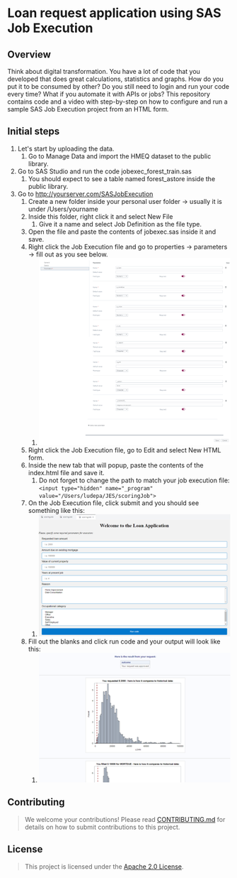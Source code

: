 # Loan request application using SAS Job Execution

## Overview

Think about digital transformation. You have a lot of code that you developed that does great calculations, statistics and graphs. How do you put it to be consumed by other? Do you still need to login and run your code every time? 
What if you automate it with APIs or jobs? This repository contains code and a video with step-by-step on how to configure and run a sample SAS Job Execution project from an HTML form.


## Initial steps




1. Let's start by uploading the data. <br/>
    1. Go to Manage Data and import the HMEQ dataset to the public library.<br/>
2. Go to SAS Studio and run the code jobexec_forest_train.sas <br/>
    1. You should expect to see a table named forest_astore inside the public library. <br/>
3. Go to http://yourserver.com/SASJobExecution <br/>
    1. Create a new folder inside your personal user folder -> usually it is under /Users/yourname <br/>
    2. Inside this folder, right click it and select New File <br/>
        1. Give it a name and select Job Definition as the file type. <br/>
    3. Open the file and paste the contents of jobexec.sas inside it and save. <br/>
    4. Right click the Job Execution file and go to properties -> parameters -> fill out as you see below. <br/>
        1. ![Parameters](img/parameters.png)
    5. Right click the Job Execution file, go to Edit and select New HTML form. <br/>
    6. Inside the new tab that will popup, paste the contents of the index.html file and save it. <br/>
        1. Do not forget to change the path to match your job execution file: <br/>
        `<input type="hidden" name="_program" value="/Users/ludepa/JES/scoringJob">`
    7. On the Job Execution file, click submit and you should see something like this: <br/>
        1. ![HTML Form](img/jobexec_form.PNG)
    8. Fill out the blanks and click run code and your output will look like this: <br/>
        1. ![HTML Form](img/jobexec_output.PNG)



## Contributing

> We welcome your contributions! Please read [CONTRIBUTING.md](CONTRIBUTING.md) for details on how to submit contributions to this project. 

## License

> This project is licensed under the [Apache 2.0 License](LICENSE).